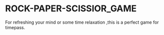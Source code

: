 # ROCK-PAPER-SCISSIOR_GAME
For refreshing your mind or some time relaxation ,this is a perfect game for timepass.

